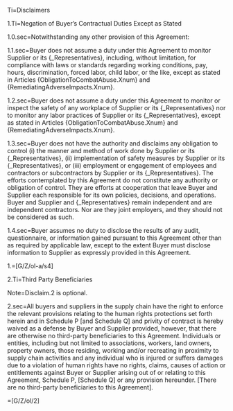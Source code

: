 Ti=Disclaimers

1.Ti=Negation of Buyer’s Contractual Duties Except as Stated

1.0.sec=Notwithstanding any other provision of this Agreement:

1.1.sec=Buyer does not assume a duty under this Agreement to monitor Supplier or its {_Representatives}, including, without limitation, for compliance with laws or standards regarding working conditions, pay, hours, discrimination, forced labor, child labor, or the like, except as stated in Articles {ObligationToCombatAbuse.Xnum} and {RemediatingAdverseImpacts.Xnum}. 

1.2.sec=Buyer does not assume a duty under this Agreement to monitor or inspect the safety of any workplace of Supplier or its {_Representatives} nor to monitor any labor practices of Supplier or its {_Representatives}, except as stated in Articles {ObligationToCombatAbuse.Xnum} and {RemediatingAdverseImpacts.Xnum}. 

1.3.sec=Buyer does not have the authority and disclaims any obligation to control (i) the manner and method of work done by Supplier or its {_Representatives}, (ii) implementation of safety measures by Supplier or its {_Representatives}, or (iii) employment or engagement of employees and contractors or subcontractors by Supplier or its {_Representatives}.  The efforts contemplated by this Agreement do not constitute any authority or obligation of control.  They are efforts at cooperation that leave Buyer and Supplier each responsible for its own policies, decisions, and operations.  Buyer and Supplier and {_Representatives} remain independent and are independent contractors.  Nor are they joint employers, and they should not be considered as such. 

1.4.sec=Buyer assumes no duty to disclose the results of any audit, questionnaire, or information gained pursuant to this Agreement other than as required by applicable law, except to the extent Buyer must disclose information to Supplier as expressly provided in this Agreement. 

1.=[G/Z/ol-a/s4]

2.Ti=Third Party Beneficiaries

Note=Disclaim.2 is optional.

2.sec=All buyers and suppliers in the supply chain have the right to enforce the relevant provisions relating to the human rights protections set forth herein and in Schedule P [and Schedule Q] and privity of contract is hereby waived as a defense by Buyer and Supplier provided, however, that there are otherwise no third-party beneficiaries to this Agreement. Individuals or entities, including but not limited to associations, workers, land owners, property owners, those residing, working and/or recreating in proximity to supply chain activities and any individual who is injured or suffers damages due to a violation of human rights have no rights, claims, causes of action or entitlements against Buyer or Supplier arising out of or relating to this Agreement, Schedule P, [Schedule Q] or any provision hereunder. [There are no third-party beneficiaries to this Agreement].  

=[G/Z/ol/2]
